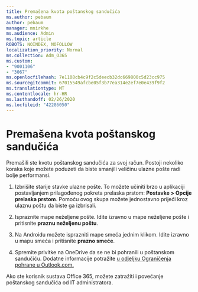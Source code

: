 ```yaml
---
title: Premašena kvota poštanskog sandučića
ms.author: pebaum
author: pebaum
manager: mnirkhe
ms.audience: Admin
ms.topic: article
ROBOTS: NOINDEX, NOFOLLOW
localization_priority: Normal
ms.collection: Adm_O365
ms.custom:
- "9001106"
- "3067"
ms.openlocfilehash: 7e1108cb4c9f2c5deecb32dc669800c5d23cc975
ms.sourcegitcommit: 67015549afcbe05f3b77ea314e2ef7e0e439f9f2
ms.translationtype: MT
ms.contentlocale: hr-HR
ms.lasthandoff: 02/26/2020
ms.locfileid: "42286050"
---
```

# <a name="mailbox-quota-exceeded"></a>Premašena kvota poštanskog sandučića

Premašili ste kvotu poštanskog sandučića za svoj račun. Postoji nekoliko koraka koje možete poduzeti da biste smanjili veličinu ulazne pošte radi bolje performansi.

1. Izbrišite starije stavke ulazne pošte. To možete učiniti brzo u aplikaciji postavljanjem prilagođenog pokreta prelaska prstom: **Postavke > Opcije prelaska prstom**. Pomoću ovog skupa možete jednostavno prijeći kroz ulaznu poštu da biste ga izbrisali.

2. Ispraznite mape neželjene pošte. Idite izravno u mape neželjene pošte i pritisnite **praznu neželjenu poštu**.

3. Na Androidu možete isprazniti mape smeća jednim klikom. Idite izravno u mapu smeća i pritisnite **prazno smeće**. 

4. Spremite privitke na OneDrive da se ne bi pohranili u poštanskom sandučiću. Dodatne informacije potražite [u odjeljku Ograničenja pohrane u Outlook.com.](https://support.office.com/article/storage-limits-in-outlook-com-7ac99134-69e5-4619-ac0b-2d313bba5e9e) 

Ako ste korisnik sustava Office 365, možete zatražiti i povećanje poštanskog sandučića od IT administratora.